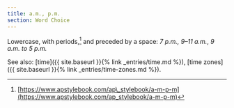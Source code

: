 ```yaml
---
title: a.m., p.m.
section: Word Choice
---
```

Lowercase, with periods,[^32] and preceded by a space: _7 p.m., 9–11 a.m._, _9 a.m. to 5 p.m._

See also: [time]({{ site.baseurl }}{% link _entries/time.md %}), [time zones]({{ site.baseurl }}{% link _entries/time-zones.md %}).

[^32]: [https://www.apstylebook.com/ap\_stylebook/a-m-p-m](https://www.apstylebook.com/ap_stylebook/a-m-p-m)